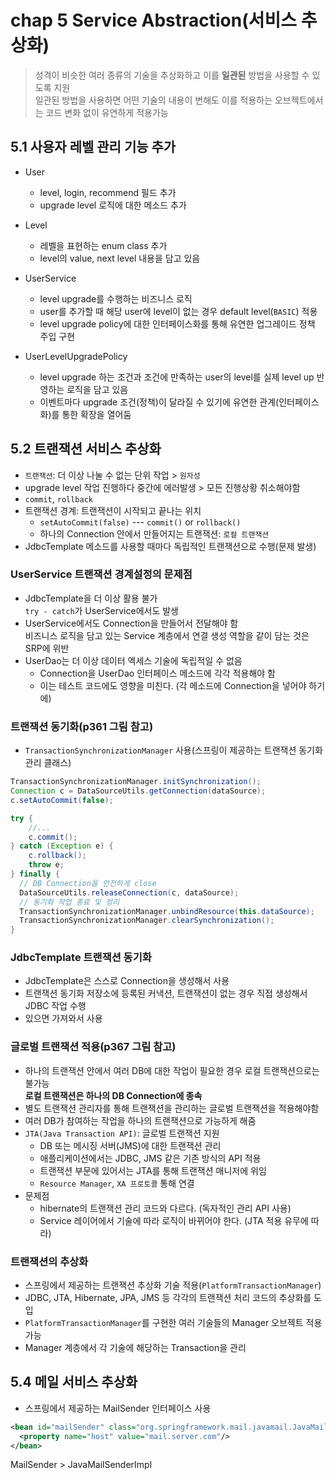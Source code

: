 # chap 5 Service Abstraction(서비스 추상화)

> 성격이 비슷한 여러 종류의 기술을 추상화하고 이를 **일관된** 방법을 사용할 수 있도록 지원  
> 일관된 방법을 사용하면 어떤 기술의 내용이 변해도 이를 적용하는 오브젝트에서는 코드 변화 없이 유연하게 적용가능

## 5.1 사용자 레벨 관리 기능 추가
- User
    - level, login, recommend 필드 추가
    - upgrade level 로직에 대한 메소드 추가
- Level
    - 레벨을 표현하는 enum class 추가
    - level의 value, next level 내용을 담고 있음
    
- UserService
    - level upgrade를 수행하는 비즈니스 로직
    - user를 추가할 때 해당 user에 level이 없는 경우 default level(`BASIC`) 적용
    - level upgrade policy에 대한 인터페이스화를 통해 유연한 업그레이드 정책 주입 구현

- UserLevelUpgradePolicy
    - level upgrade 하는 조건과 조건에 만족하는 user의 level를 실제 level up 반영하는 로직을 담고 있음
    - 이벤트마다 upgrade 조건(정책)이 달라질 수 있기에 유연한 관계(인터페이스화)를 통한 확장을 열어둠 

## 5.2 트랜잭션 서비스 추상화
- `트랜잭션`: 더 이상 나눌 수 없는 단위 작업 > `원자성`
- upgrade level 작업 진행하다 중간에 에러발생 > 모든 진행상황 취소해야함
- `commit`, `rollback`
- 트랜잭션 경계: 트랜잭션이 시작되고 끝나는 위치
  - `setAutoCommit(false)` --- `commit()` or `rollback()`
  - 하나의 Connection 안에서 만들어지는 트랜잭션: `로컬 트랜잭션`
- JdbcTemplate 메소드를 사용할 때마다 독립적인 트랜잭션으로 수행(문제 발생)

### UserService 트랜잭션 경계설정의 문제점
- JdbcTemplate을 더 이상 활용 불가  
  `try - catch`가 UserService에서도 발생
- UserService에서도 Connection을 만들어서 전달해야 함  
  비즈니스 로직을 담고 있는 Service 계층에서 연결 생성 역할을 같이 담는 것은 SRP에 위반
- UserDao는 더 이상 데이터 엑세스 기술에 독립적일 수 없음
  - Connection을 UserDao 인터페이스 메소드에 각각 적용해야 함
  - 이는 테스트 코드에도 영향을 미친다. (각 메소드에 Connection을 넣어야 하기에)
  
### 트랜잭션 동기화(p361 그림 참고)
- `TransactionSynchronizationManager` 사용(스프링이 제공하는 트랜잭션 동기화 관리 클래스)
```java
TransactionSynchronizationManager.initSynchronization();
Connection c = DataSourceUtils.getConnection(dataSource);
c.setAutoCommit(false);

try {
    //...
    c.commit();
} catch (Exception e) {
    c.rollback();
    throw e;
} finally {
  // DB Connection을 안전하게 close
  DataSourceUtils.releaseConnection(c, dataSource);
  // 동기화 작업 종료 및 정리
  TransactionSynchronizationManager.unbindResource(this.dataSource);
  TransactionSynchronizationManager.clearSynchronization();
}
```

### JdbcTemplate 트랜잭션 동기화
- JdbcTemplate은 스스로 Connection을 생성해서 사용
- 트랜잭션 동기화 저장소에 등록된 커낵션, 트랜잭션이 없는 경우 직접 생성해서 JDBC 작업 수행
- 있으면 가져와서 사용

### 글로벌 트랜잭션 적용(p367 그림 참고)
- 하나의 트랜잭션 안에서 여러 DB에 대한 작업이 필요한 경우 로컬 트랜잭션으로는 불가능  
  **로컬 트랜잭션은 하나의 DB Connection에 종속**
- 별도 트랜잭션 관리자를 통해 트랜잭션을 관리하는 글로벌 트랜잭션을 적용해야함
- 여러 DB가 참여하는 작업을 하나의 트랜잭션으로 가능하게 해줌
- `JTA(Java Transaction API)`: 글로벌 트랜잭션 지원  
  - DB 또는 메시징 서버(JMS)에 대한 트랜잭션 관리
  - 애플리케이션에서는 JDBC, JMS 같은 기존 방식의 API 적용
  - 트랜잭션 부문에 있어서는 JTA를 통해 트랜잭션 매니저에 위임
  - `Resource Manager`, `XA 프로토콜` 통해 연결
- 문제점
  - hibernate의 트랜잭션 관리 코드와 다르다. (독자적인 관리 API 사용)
  - Service 레이어에서 기술에 따라 로직이 바뀌어야 한다. (JTA 적용 유무에 따라)
  
### 트랜잭션의 추상화
- 스프링에서 제공하는 트랜잭션 추상화 기술 적용(`PlatformTransactionManager`)
- JDBC, JTA, Hibernate, JPA, JMS 등 각각의 트랜잭션 처리 코드의 추상화를 도입
- `PlatformTransactionManager`를 구현한 여러 기술들의 Manager 오브젝트 적용 가능
- Manager 계층에서 각 기술에 해당하는 Transaction을 관리

## 5.4 메일 서비스 추상화

- 스프링에서 제공하는 MailSender 인터페이스 사용
```xml
<bean id="mailSender" class="org.springframework.mail.javamail.JavaMailSenderImpl">
  <property name="host" value="mail.server.com"/>
</bean>
```
MailSender > JavaMailSenderImpl